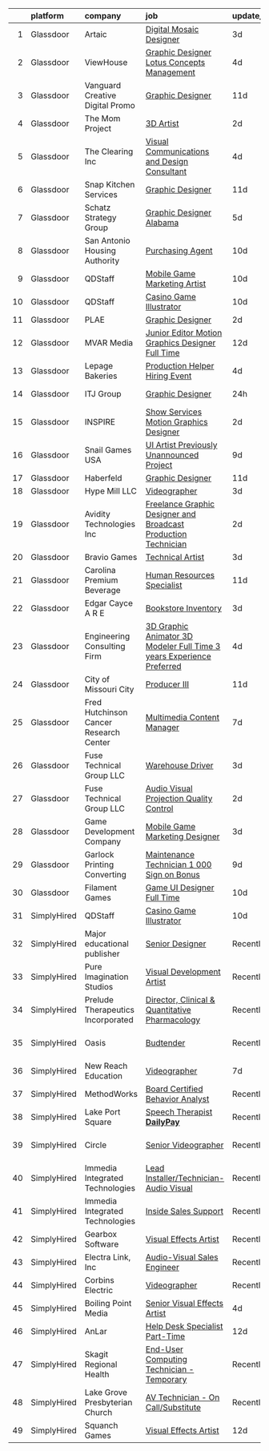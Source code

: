 

|    | platform    | company                                | job                                                                                                                                                                                                                                                                                                                                                                                                                                                                                                                                                                                                                                                                                                                                                                                                                                                                                                                                                                                                                                                                                                                                                                                                                                                                                                                                                                                                                                | update_time   | location                  |
|---:|:------------|:---------------------------------------|:-----------------------------------------------------------------------------------------------------------------------------------------------------------------------------------------------------------------------------------------------------------------------------------------------------------------------------------------------------------------------------------------------------------------------------------------------------------------------------------------------------------------------------------------------------------------------------------------------------------------------------------------------------------------------------------------------------------------------------------------------------------------------------------------------------------------------------------------------------------------------------------------------------------------------------------------------------------------------------------------------------------------------------------------------------------------------------------------------------------------------------------------------------------------------------------------------------------------------------------------------------------------------------------------------------------------------------------------------------------------------------------------------------------------------------------|:--------------|:--------------------------|
|  1 | Glassdoor   | Artaic                                 | [Digital Mosaic Designer](https://www.glassdoor.com/partner/jobListing.htm?pos=104&ao=1110586&s=58&guid=000001817abbe6ef807658a2d1cb8ea3&src=GD_JOB_AD&t=SR&vt=w&ea=1&cs=1_5660193f&cb=1655621544066&jobListingId=1007942473415&cpc=4249AE273CFED721&jrtk=3-0-1g5tbnpojghpr801-1g5tbnpp2q02p800-7c168d1cb0030ae8--6NYlbfkN0Coe87RcnfK8tQhCG2FBwM3ocKS_JC9BwCZeLWSJbd02so8zQdeoUNSZcQzjG2GRmTz-IwcLwEiz9VVdkyd3Y06j4v1oUnOfK7rYd1PQnah3yrv2Ef56lJo1_Y74OMtJEHFYL-j95vRGud4NEKhflxkZgNO3ymCp0hdbHpou4U1tbERfxtxp2QIuE2L-rNVmIVCVOzOBiHcqTn7TDdjMFICe2rZfAt1_HKOG445SkqtONbLcdmVQwkf9r8V0SZPUaLJPn3VMVrhDx7PSO2K8KmPlhdNZ8jXwkLAaqfwLF2AfbojzDpVPfbDrHyreq8DUcohxzgZbHTq3zwTAMXDY_mbow7yO6j6cLMJcBIAwmYqG5Km3SlON46JRPdUGL2LpLqngTq8JOWhEZQCuPg0K3V419DWIGrqAfQfwiW2WeyKE-ST3IYkEMia1m2FteC2vGhRdnuTgBz5A_C1FvUPG-_NuuatnHhMyfiuOTEuIXMnxpc_IUAtj0ugn81au36T9tsmwybzVY3QAw%3D%3D)                                                                                                                                                                                                                                                                                                                                                                                                                                                                                                                                                     | 3d            | Boston, MA                |
|  2 | Glassdoor   | ViewHouse                              | [Graphic Designer  Lotus Concepts Management](https://www.glassdoor.com/partner/jobListing.htm?pos=116&ao=1110586&s=58&guid=000001817abbe6ef807658a2d1cb8ea3&src=GD_JOB_AD&t=SR&vt=w&ea=1&cs=1_2ee2449d&cb=1655621544070&jobListingId=1007939978570&cpc=E521981D00147CE2&jrtk=3-0-1g5tbnpojghpr801-1g5tbnpp2q02p800-a929aaf260036138--6NYlbfkN0AtR68e5gWpPxoovZgA7Udo-dcymoK0NpHFMpIgh7LYzxD62ImYP52LT6dOeu1SpYNcZQVBwF9nlww5ZyM-hy_G_1PpXKQuG99XbI-noM-hdFVZjAznf-Gy2wVfB1DqtcftQh9SIuCF0cMG_9DHLTn8RdA3gqyOzewwlLDdFDT8uQPlyXvD5I-wX1ZoPeBJ_CTpHvnDltnxDuvFsQVvuUZ_TxMAeG9kkKmicifqWubHYk87prPnwCTf22lhCBUYxOJGKoNHF_JlORMcCWS6K5JPVvh5VxxpKJdoFTQb7sG_8bZTHrmrI5WWrMYwpjVsdmxnTbGcKUoYQ6H0i_qCO0hOL6SN7JdI6765BZs3eg4ujCPRVvRyCsWkACwlPGa04wwOgNQSDrn7vmOcNTOPS_YU0d4Q8gFemCQzJ2ZOc1qcUqUmP0UvcsfHwSzQc6cm7bfNYbdYYVietutbfKNFppzyG3JZuhTLtvsCCqnJObJiGtQuTlk6mck2nLO_bMSEXRbDDThO4v2yncRrmiZzTH20AS0V0BzYs0w%3D)                                                                                                                                                                                                                                                                                                                                                                                                                                                                                                               | 4d            | Denver, CO                |
|  3 | Glassdoor   | Vanguard Creative   Digital   Promo    | [Graphic Designer](https://www.glassdoor.com/partner/jobListing.htm?pos=118&ao=1110586&s=58&guid=000001817abbe6ef807658a2d1cb8ea3&src=GD_JOB_AD&t=SR&vt=w&ea=1&cs=1_b2e7c6a4&cb=1655621544070&jobListingId=1007923424879&cpc=7095061949A44974&jrtk=3-0-1g5tbnpojghpr801-1g5tbnpp2q02p800-17c493e8c70811e5--6NYlbfkN0DlF3nyphPfSKNrATvQG-rr4YnhM4x2_MlwiDVJE4HuZVjnfeHsDJjXxf3aOunleOIu6wS9U1xPXOSOL0mvNui05Cfe-HLWTBT6uZ-1jBAFq07uYK6Pkb-1gwcJXkC4heyhZP-fciLw_ZJYaF_HDO8V8J2e8DpKWw-wGtaVnN-0ID1inPKO1GNGJ6L1TxW2JbrMzErRg9zEsRmBUAz8TXkpVhQGZlJ4dlmcLz1t7bXTvgwydumN7b3nq1jd5VZ0xjL4m6NZwIM9HrXo4o03y0HJVtInqM9U-5cUuGQ4Og2qFgu9oyavpvf9H4yo-8jRU72d1QC50IST4OMVkYFUyFIW1SHdQxtMpVdhcnCSmXxU9o5T-WOZP2fctIbKd8Vhel4KklBW-MwUNy-h5pY9wLKcRsIsQ6dj1sLkB4PBOSJ6cfKV2CIjprB7JVgsmv6u4m8l5zUvG-uvVNDnU-5-Vrvf1-6mQ6vFK-w_xQ6PY7hbwAvR1i_GxhbRNeswvJsziCc%3D)                                                                                                                                                                                                                                                                                                                                                                                                                                                                                                                                                                          | 11d           | New York, NY              |
|  4 | Glassdoor   | The Mom Project                        | [3D Artist](https://www.glassdoor.com/partner/jobListing.htm?pos=127&ao=1110586&s=58&guid=000001817abbe6ef807658a2d1cb8ea3&src=GD_JOB_AD&t=SR&vt=w&cs=1_e50a4e05&cb=1655621544071&jobListingId=1007945278680&cpc=DE56C24FF6DEC286&jrtk=3-0-1g5tbnpojghpr801-1g5tbnpp2q02p800-b26c7a5e278447e6--6NYlbfkN0BDp_epf89aHDQhKpPegNJQ_ldQpEFZQsM9OcONMGxWx6pU56EKHF58QjVdAUvn2gXPgJYWXDqnl2BOuUic8tsObbMKKONXD97f4I9rdyIX3T5r40TJqoPRbj5bRWvE-fxwSVIoIDPPxq6kTUEsGaFla3pAqk-7-54zP1QLzmohGkGOJYBj6YATCabGDAVk92W9KZrQFACY2QlSgNvW4ZRoqThtd7W17YsXRFDC7esrh2J7zdiSojHF9PaZyYEcLjTFW740ImhelccrNIyoipsN432kPf_mYJ3NZPWvSGxjHceuf9AscOA5mxU9P120w2w-O8z3O359dmES8i_ryP_CpGPO02WkKVwVuIZTpJ0C5SuILjAcx58gzgEey88x_SFYAIQ_V4zg-34Im2XxMlGJDBhJyDRptqAru_QKGuq6NS9jqkI628NGtBdxcvfFOK7-hCDF1lIwn0RntAIBXO7Nb6gkoUrFPhyBCmIg7FTTRKkiHMbZi71EuTKIlsJZ5dTsBddTTTVtP6A42IKoPPHRZcHHOtc-iDsKTSKHf2zZzJmI-7BQDxkGBhG3HWM-RiHpI4ZYltZh3A%3D%3D)                                                                                                                                                                                                                                                                                                                                                                                                                                                                                                        | 2d            | Burlingame, CA            |
|  5 | Glassdoor   | The Clearing  Inc                      | [Visual Communications and Design Consultant](https://www.glassdoor.com/partner/jobListing.htm?pos=122&ao=1110586&s=58&guid=000001817abbe6ef807658a2d1cb8ea3&src=GD_JOB_AD&t=SR&vt=w&ea=1&cs=1_f949befe&cb=1655621544071&jobListingId=1007939714424&cpc=5FEB1BEB8E14EF52&jrtk=3-0-1g5tbnpojghpr801-1g5tbnpp2q02p800-80d154cb57a641a0--6NYlbfkN0Cd5ZvLdai7cR0fypH5_WiGezUQesq24dbKuF0ly35ya-DdLtg6_ErMu06dmRR5oIksCUc2-8XQ2Mzf991xinJZWGvC_biUKv6fHXsEkAGdXycZ1fEW4ujeZ1Kh33fIY1h7EiOTR58wO1v20MJB1Az0SMcudfwaeP9m8pEDT-WfzLz7Q30K1-xEk2Je9pvt-WqQmGmH5YdCwK8-xgH1l-hikfrtGyJ1AKEML5zUky9mEvSyuS6490RjBHZv6_Awg7C63jKA8g9tGeYUAlBFidMLC_NjTjOzx_ttxEBkkLtuBfFXfFSk_vqnKVVQg2VJO55aE6scK-VEmSxVae4-6R4cbwA6wALQV4a1rCEUlI0CZZZ7DNnnGmCurrxW-ISkggoUwBXeTljAccCr81lLEHuauKdeh1PIQM4fAS22Kd6ywWTQ5kYtPfy-11FZdQCUjwLmqNDJXpjCKs5errgU-CAF65U6jKkycLfYVVJSvCm3PZ6V4hwLc9vVMGuHqw38gV8%3D)                                                                                                                                                                                                                                                                                                                                                                                                                                                                                                                                               | 4d            | Washington, DC            |
|  6 | Glassdoor   | Snap Kitchen Services                  | [Graphic Designer](https://www.glassdoor.com/partner/jobListing.htm?pos=108&ao=1110586&s=58&guid=000001817abbe6ef807658a2d1cb8ea3&src=GD_JOB_AD&t=SR&vt=w&ea=1&cs=1_ce5147d3&cb=1655621544067&jobListingId=1007924539126&cpc=870769263AED881C&jrtk=3-0-1g5tbnpojghpr801-1g5tbnpp2q02p800-e9710cd0eda9da25--6NYlbfkN0C3g-8qDGKl9CbyJ2BCkitgHs99Z-V_uKTNOiIdZ_bE7gyUzr4FZacVft8gDUzT7h18Fa3CikrA9DaNU_rnBs7HnVBDvOQvgJTtTnU8Oh7LyEI1p7GO1if79QwzOA-mpyNtH-Y5hVD8nPn93qCkdLfu6bjpebe8SqVnSIYG9Ii29k6rR4q2xp_7w1sOGMy5vLPYDaXdbOMFf6FMD1lgSEzGe8IsbeKGmHV7c2fYuJydtU9Jr6urDpK6JrzcuEU9pm4rK8qy8c1VCzsdeUUSD98wHMFZTRoFNDGaB-HBIWoSOF52XhpXuZReqXEqiVhG4gGcaipnnLPxefffhqnXLrpks-mUoZTBrh_cGctPCWCrG7tAsJiAyF7Q92M28wJykjq-PjdCkKr6Bcm48mKy0kCgJhTXyzZeSQZbD268kCVvk65cNivgWQsNFUs2avQrvjVvkl_5yvuAr6w2712FqyTvniOzwGvl0OT0i8O2KaDk1arF9fLG2zVfnnE_8tQnVkkhmsWkOGg3QJHtK8ekAOndCqTdJS7lXg5xxDE3ZYC0y2XrIRVUpaPmX5dwV-Xsh604AjeQA_2aEKcqYpC5hm352ehHshCBpdyujTjok99955UlLWGUydj66poQDtukuVw6BZKdD189DoThN-eR7TxH-3YM1JxnsbNpnT99Nabp8Fpa3U3WUCYmVxhhaUQhpD-61EWGXof94cLDyrrNZIyyRPxbp51pl_YIz9dtn_KDRWX7Uq2UAMBiw2gRz8TJWv0%3D)                                                                                                                                                                                                                                                                                                          | 11d           | Austin, TX                |
|  7 | Glassdoor   | Schatz Strategy Group                  | [Graphic Designer  Alabama ](https://www.glassdoor.com/partner/jobListing.htm?pos=112&ao=1110586&s=58&guid=000001817abbe6ef807658a2d1cb8ea3&src=GD_JOB_AD&t=SR&vt=w&ea=1&cs=1_260d63c5&cb=1655621544069&jobListingId=1007936046148&cpc=50179EF3956C3176&jrtk=3-0-1g5tbnpojghpr801-1g5tbnpp2q02p800-7658e57db298fb0b--6NYlbfkN0DbqfxJ8ykQZT9RsnRqS8eTH2F_rRr-npWGQvN6UxBWje9WoO6q7wTCGxKfJ_6aWupX-DeK1MVlZ7wuPIdoT8q1n6SMzRH7WupO0MrW5TTL0u73n80E-jMD60m2ObyWefymDoqaN-q13LJD8oWjrBmeoR4h1_rvm2Gaib5fO42SAPWLHaMBqtpjcQrcGD82yF2gMmVLpW7lI05V5I5LIQZgCqr8jOQ4BmUuHKccfK0bL3k-anSRKcksP0bFsc7pEqD9Vr4kjVbxUfe3Syo2lm9zxJ8QFvfR9R47OBuwLVrG-z3bcDQj-udHRrEb9uxOCHAxeKNNZnSsAgXSccG6gGO8C5DIHQjA3dXXo7uqP1LGC6oY88BSHBfsMFVhArwHVeLg_tFX7fPIcmooI58g_hdTp-3uPxU-N6kQP-aBYXbIpTZe9DXXZ0MR2-lC0Hc5MTy7Mz-GnhpGB-PdlXkwl9298t2H4-i9BGCNezEJ3TuDmBI8l9-la7_WsPxChXIkQ7bujDgoeq2uPw%3D%3D)                                                                                                                                                                                                                                                                                                                                                                                                                                                                                                                                                  | 5d            | Fort Rucker, AL           |
|  8 | Glassdoor   | San Antonio Housing Authority          | [Purchasing Agent](https://www.glassdoor.com/partner/jobListing.htm?pos=106&ao=1110586&s=58&guid=000001817abbe6ef807658a2d1cb8ea3&src=GD_JOB_AD&t=SR&vt=w&cs=1_e8bfa2c6&cb=1655621544066&jobListingId=1007926129428&cpc=851D43D473132394&jrtk=3-0-1g5tbnpojghpr801-1g5tbnpp2q02p800-9faac232b6925600--6NYlbfkN0D5ToEVHERtM5_D4IjIbnkv2x2khglCIv17fslHcLGUZB8mFDAd04t_NFjLTe93h2IOtcduSNTuCyu0oIXoVfVCv4tSY6pjawy4xeIxAAuO-4aAUlDPBExVMqPNmniaQhHarX-V3-zxozGFiYpSMPz-DKYnKcgZ6RLrPLzer6cUyTwLskC_bDiFJJUlc4WhgTvKECOXVXeKK2qJEvThqLymHiilZcbXxzL_hjyZmgddZ3rqASNf1U8I8ZE1ZW97rMlinAEI0FyRchDGks5zDIPoeezC9CDzSoC3LNbDMX-I7g0_9ceF2ffDAciXLGmxLV83yrCEMwY-I57CXuubGmqR4Euunbh0ghJk61bbXDwWtsQgN-lM5123ArhidY8QxWlKGyxIbhuZxswhbbihHBnGtSqZRTUPsO8UrDpT04LiGqPmWfkAiWeY2CQMhVh_6fr372pKIkwVB5Qb0S5GT--LYy4EyIy9zHwzpY_Z-N8HinWm1rA8BE3J-E2fSM_h2W6d5OZawf-hrw%3D%3D)                                                                                                                                                                                                                                                                                                                                                                                                                                                                                                                                                                 | 10d           | San Antonio, TX           |
|  9 | Glassdoor   | QDStaff                                | [Mobile Game Marketing Artist](https://www.glassdoor.com/partner/jobListing.htm?pos=128&ao=1110586&s=58&guid=000001817abbe6ef807658a2d1cb8ea3&src=GD_JOB_AD&t=SR&vt=w&ea=1&cs=1_c29e1b49&cb=1655621544071&jobListingId=1007925681453&cpc=1FDE87803EF93CD3&jrtk=3-0-1g5tbnpojghpr801-1g5tbnpp2q02p800-d4cef82acad1337c--6NYlbfkN0BK9GXDcakwdiqmeo8o-2GvkYnmPkq7xevAHdeF_847qgEqLohpJSeRa_4UMspghyFw5UsPEDIXN0E9yhOL3jdh8DAyFyS5rO5tQv08Yr52lr5JbCFugtYaqDo_i78zFnbSqbMVre11TXZYK0hFJ-gQ68MRkljFqI6g4ti_YJElK0M2-robKPaMl1Gvo8jCaihJRxhktVgzXPSpYw63gBjTgQIrjqDzQdY5eU8cBSIGc8PYrVLaB9o2jQ4oUeDETm1JQQ2j35ev-ZAh7AVxx9tLQEQ1cFPM_qLwvHA6kx76jWoOshsSj9mxy_I9iDDggyx_1ZYAouPwOZ5vA6xFtRsuxLuDq-KriY4mfRyQoMQGjxu5IGqJksP4i51tBVtswJy8uCtxNyBiJYL5rxTsxVHmGd2FoulW2cuzgduFVWZsTdX96dRH6aKUqEa58wyV8o4Q92Y9U8MRCLI2tyP-gFeqyxEVC6wgLdBwuD_Dv9YpgQ%3D%3D)                                                                                                                                                                                                                                                                                                                                                                                                                                                                                                                                                                                | 10d           | Las Vegas, NV             |
| 10 | Glassdoor   | QDStaff                                | [Casino Game Illustrator](https://www.glassdoor.com/partner/jobListing.htm?pos=110&ao=1110586&s=58&guid=000001817abbe6ef807658a2d1cb8ea3&src=GD_JOB_AD&t=SR&vt=w&ea=1&cs=1_9786a7a0&cb=1655621544068&jobListingId=1007925681459&cpc=56C4EA4A1A191A49&jrtk=3-0-1g5tbnpojghpr801-1g5tbnpp2q02p800-e63c32287e53ef2b--6NYlbfkN0BK9GXDcakwdiqmeo8o-2GvkYnmPkq7xevAHdeF_847qgEqLohpJSeR2Dnm78J3U8H8O3cWcofIO70AJcWixlFJnvFYf4giE1fFFkwuS-1hvwGaV5KleI9pdBv521xfIEloftKi1RxKA_cOAC25heA2F6bp6_LjfMi_nyHahfMOHPtmaYXwDkdkCZbjp9NJFF-2hzi3afNyvV9beot4EQoS4cqxCmv0-n4x0fPeQjESbcuSnWdqNkSjOua3jv5D8twObrrYbIum0F9KOEHS6ApsRcgIkmBxJCfPTivKjOLIiXh2vFUoMk443Vye4AZNiQ-wgXoWb5AFXrycVCQw8hRGUHrlPleC-A354PEtxUP_J6RBbUTLXGr3pxmFd1iv37eNywRep6pFrsgsdqu4JuqLkXSJxOi1qOc065kwa2nGb7NqcFUXRNJU_vMgcOCSPQzkwIHnHauHXMBJRYP9CqFgvwZ8o6U7lBHdSo74HVHBtw%3D%3D)                                                                                                                                                                                                                                                                                                                                                                                                                                                                                                                                                                                     | 10d           | Escondido, CA             |
| 11 | Glassdoor   | PLAE                                   | [Graphic Designer](https://www.glassdoor.com/partner/jobListing.htm?pos=113&ao=1110586&s=58&guid=000001817abbe6ef807658a2d1cb8ea3&src=GD_JOB_AD&t=SR&vt=w&ea=1&cs=1_34d3cb0c&cb=1655621544069&jobListingId=1007945162519&cpc=5F655C736EBE388B&jrtk=3-0-1g5tbnpojghpr801-1g5tbnpp2q02p800-1e9a2844e40b872c--6NYlbfkN0DLWr0FuvwmpNY589ecXM0wpB-l41nBtAe9mv-PvJGiqZU7_tZH90kw6WsiH5b5cCTHQ1K5avS3fV5GZ0Wg7L1Uejabhohias3NbOmABXeb5KmfbCSUSIbxQyYEPPGOD4F5TU40Eb809vPdNQEagYsH3kPMpbiY7qNgDoX3bmAB5W-AfywljsyxnrV_UaRMtjCF5xQXKJbQQrXNgl01Wa-BuygTSHBYxpp2FuCufNGt2N0s1GLwACI2iGDBk7hNfcHCDwj4UbE8OjNIm4uST0jxO3GcZhOHIchyLJrx5TFVud1bi7cZoQ-UZ4N5qJA0D7LtGS-RLOw7IsSGpOaIe2-Y3Fawg_YBi80nIEnRraJRVZ-clbOW7XYfgKq5CR0l9z9-6Kj_NSLrO-PmWFTT6e_1G3NBBNwFqXz1sUsEANK9igNk_pbtuMf6_9rP0geNgSGTlZiccs9ryssh7zCECHs9qZtGwDfJExNc0pVrJ4Sk2anhTNujnTjoh0mw8dCoz70%3D)                                                                                                                                                                                                                                                                                                                                                                                                                                                                                                                                                                          | 2d            | Canton, GA                |
| 12 | Glassdoor   | MVAR Media                             | [Junior Editor Motion Graphics Designer  Full Time ](https://www.glassdoor.com/partner/jobListing.htm?pos=107&ao=1110586&s=58&guid=000001817abbe6ef807658a2d1cb8ea3&src=GD_JOB_AD&t=SR&vt=w&ea=1&cs=1_518d6320&cb=1655621544067&jobListingId=1007920709983&cpc=6BDFADFCA66887C5&jrtk=3-0-1g5tbnpojghpr801-1g5tbnpp2q02p800-94afcaee5752e65d--6NYlbfkN0DdNONLqhA8z6QrX6vw37qu8cGScUjPKwqVQr3YAsb4-1kF9zPio8EJhw9oPIyj1gNVtcJvLBTPuqm-DZjS7lwU-Tw1HXxH8BtZfEsb_z2igyIQ0PiURTAjYsoUuIvPwxw_wT6cK-5H6_o_x_47q-nZsGNWSZQrJcvRXSBO7xXcvAN-sEi_jS2_sjMFhVL_TQhKlwvxUpQPc8XL25ZCzPLY34F-Qo5R4WrdNsvx2uMpcxsdmy-3sfYq785pj9wOf4b2vHzt5LboJflcxzQDFQPOpOr7ll1ZCjRtn_J15FrChQjStyNlp9DbeZ906fxg1Z4tDbki0NAzuHvhPQJcuv9uhYo5DaZFSBagFQt4H1At-rWtHe2EJe3WgGD4i-OtX03bUGw5BTFCYBBfoG_hjQeu82tyh6X5Clsva49aVjeocR5jipdEH_jpmgF-gvMMv18Y2DjSrFRo6J4OZFM_ydAvWt0TW1gzE9pFo3pmgTM2zdKL2cj6dgewfKWVLiD0VWTFInNMLl6FUU1zPHf9BuZ5AZgXlpQiudrx3wXne5ZqPg%3D%3D)                                                                                                                                                                                                                                                                                                                                                                                                                                                                                          | 12d           | Alexandria, VA            |
| 13 | Glassdoor   | Lepage Bakeries                        | [Production Helper Hiring Event](https://www.glassdoor.com/partner/jobListing.htm?pos=114&ao=1110586&s=58&guid=000001817abbe6ef807658a2d1cb8ea3&src=GD_JOB_AD&t=SR&vt=w&cs=1_8e31c33c&cb=1655621544069&jobListingId=1007939965040&cpc=8F946C24CF1A525E&jrtk=3-0-1g5tbnpojghpr801-1g5tbnpp2q02p800-bf468ad94bdcb3d4--6NYlbfkN0Btxs39KmTzjw_u_hUXcyTcLpNeUj18C2Nw5A7DCW0FWCdt91ERkCMlaRcIuueIheAKMBd3t1IjwNnSTjJaaueWUVorw5DayDrrCODug0VMcmCJympyullelXssDJJPhcYx3bVxhazlh6khDwe8HhpBHBMpb6uH1LjDKCbMW4acT_prqyaZCweaVk1uwZWuopGGqnZq5uk2BV_IAU-QDOAoqDfwjcam6VJjMj3YeBLsGSInQGS_LGIBBZtfXlC0R84jb7wOSFAjthAw-jYul__IkOuvq9fhjamclk2cID4la-10XhcU7ibtA71cRui3qdL3OlDWyc6xMODOx6K8w9IS6PON3jItZCI5eb2TGBOIseXRh_VInM_pRdDUccjGYXleOq2GUAs3WceizECi8dv1NB_6ewz5Txe95QD0ceCQf9XIl2J2JRcEO-NHs9cOQkXggNS8NZ2iruAkMsA5Mv8xQJEt9hdJBOay5m34tjenL2tcsr0gvX-S7tw63w9UHfkl8xP67K9yuybMHFKkP94-Vuclw3T_NsNI1kvOUCFTU9Iigq2syEzlsXKYQsqwvp4Em7DV24LTgU5BOkEJMJbGQGw1W7Erk9Frd4XujvlLkC3H0RUrxU5x6AjOuwEmCLazO44fRwd4Nzp6j8SMBbZU4_T1ZGMcaqM7fLAN02E3yKQHnGoGebblko699A3fkBYh1bUghMHIIclkCYU_3n1iJUoQ2dZNjWQ6TQ6heaGrI-APoOUlibAe)                                                                                                                                                                                                                                                                                                               | 4d            | Greene, ME                |
| 14 | Glassdoor   | ITJ Group                              | [Graphic Designer](https://www.glassdoor.com/partner/jobListing.htm?pos=129&ao=1110586&s=58&guid=000001817abbe6ef807658a2d1cb8ea3&src=GD_JOB_AD&t=SR&vt=w&ea=1&cs=1_4566d0f8&cb=1655621544071&jobListingId=1007948998953&cpc=F17331D9BECC482A&jrtk=3-0-1g5tbnpojghpr801-1g5tbnpp2q02p800-f6664e2557a6c0df--6NYlbfkN0AtlW_omU2Xx3W-19HQ_drmTKCWebiHnmA5lS5PDL5G8awMIg2UWsyncrxEb13NSSWKwFQ_bcGl5wRT93FGki7HgSS_LN6SdNL4R-Qx5arb7wkmntpd1dOl8zpUbhpTW5N58XuVtameuRwvDc58IFiaLtRcc2cF2s7xbwiOAU9fcOnx06vE9VGImxgn-CLoxgSWntGrHAzg-_p4cLJydXSjqVhazXk6mq2r1i7dO166FB-mknquZYnbwZe_A5pyUskoWHmVTQZR-1f9Sr40YOxAJa4Mj0_JJaW-2-cG5PwhikrlbwZZPXk76X71nVfg1UmXlmb8TBFdB7XvQfDqG_UMYdL2J306izwDJ4hKQjZoR_3AxdkGdC1PbyLSJGJxPEqtfxDMIWxX3SNrl0GI87Yy4lUQz33A6HnjbKxQ4O979iK1vZzRUybDyLJV-8V44YG6GPp36zOoE9wYSSMEaqif6Oqd03n0-RchjpqGz-6VFvHPHhCGH_W3ZfWJ6e1g4Fs%3D)                                                                                                                                                                                                                                                                                                                                                                                                                                                                                                                                                                          | 24h           | Los Angeles, CA           |
| 15 | Glassdoor   | INSPIRE                                | [Show Services Motion Graphics Designer](https://www.glassdoor.com/partner/jobListing.htm?pos=109&ao=1110586&s=58&guid=000001817abbe6ef807658a2d1cb8ea3&src=GD_JOB_AD&t=SR&vt=w&ea=1&cs=1_20789d21&cb=1655621544068&jobListingId=1007945229052&cpc=C433947A107EB3A8&jrtk=3-0-1g5tbnpojghpr801-1g5tbnpp2q02p800-2997b9ed452d32a0--6NYlbfkN0Au_MCKmKbHeDaZIip34cur8jE8bjndcmUTtKm9UsIe0h3_L5r5PO6c2hmlBWP-WugoLkTNuVC0ulE4iCf0eVHS4mivW848zXsC9deb0rU5NZq-4uwh4GauSpvv1TYCHQ0Iq54qsjxSzME08UErmeSEPJYTvXzU9kzKOXqn1CdyYNXaKXc14mhmIQ1_4W5nuLBX_5xr9Lv9NR09sAfmkIdpopy41TcbuX5dG85dAZ3-Prst1BdZhs47R8WOX9HKJ2I_xglB4y9MOk1rlTVTbUmjjTu9Km313JmQ7DErCkR6jbM4fhEj3y150PkSHKkK7C9bqOXz0pXo8II1T87nd0uBDOsxpc8VVQ7AjoHfXfD2lrcGgHaIlHOQzM2P2MPJ4p4LeyWiNOmz54en07pAKOsF4dd8Waj4H0cJ_uaKGWHW8E2-aRTThIeuWa9Y4Ls6qD8MO0tZ7T-mEyBdfKMIj1CAzP-NqExRZAJvs67w4qZox1F9EgRzlK3JT69mgMokUzx-W6wRz9TAO5TBIGvUXMH1o7AgEg5BOqI%3D)                                                                                                                                                                                                                                                                                                                                                                                                                                                                                                                    | 2d            | Irving, TX                |
| 16 | Glassdoor   | Snail Games USA                        | [UI Artist   Previously Unannounced Project](https://www.glassdoor.com/partner/jobListing.htm?pos=123&ao=1110586&s=58&guid=000001817abbe6ef807658a2d1cb8ea3&src=GD_JOB_AD&t=SR&vt=w&ea=1&cs=1_0277bf6d&cb=1655621544071&jobListingId=1007930056713&cpc=C63BD00756FD6F58&jrtk=3-0-1g5tbnpojghpr801-1g5tbnpp2q02p800-df88dd376894bb72--6NYlbfkN0Cw7niSvkhlOnyUOIKh8iEFaGQrF0ehIy67CPytvastGR2rir-10Q83H0zfP90xWItHc3khr0bLn0VGkcP2_iHu7tRS7ZoneC6FJ0YNolHz-f8PnUZU_ETGr_fg0ViATS_CzJ7AUqpnpGt3OHR-3IPoPVnQ13tGaA77-ZDLA6JVEnBFNLXizSOdAV5D62JsIfotPUgYBppgK9MSv7VcKboH66kFFYr-onmv4qrCnc8Rw6wIIIryozvUbjptLmPHa3iOTlox9CMUG6mXv_XnCAuKcWmvc06PcbMotw4SOTHirGTVdeESSjKnLi4-ZOIw8htkcUU8NHV4Tw9AQGq-WO9okn91lwSzm3U7bka5zabm9jm-UM5Pg0tNp0WLFlhFnhA-mCI3zh4QJkqIwmu_i2HemNIXZjOe-JcZ3zg93aCdS2hc7w-xYqK3BaUGd3xoO-gmuZV8NB5ZqTsT1FTHqo6F)                                                                                                                                                                                                                                                                                                                                                                                                                                                                                                                                                                                              | 9d            | Remote                    |
| 17 | Glassdoor   | Haberfeld                              | [Graphic Designer](https://www.glassdoor.com/partner/jobListing.htm?pos=103&ao=1110586&s=58&guid=000001817abbe6ef807658a2d1cb8ea3&src=GD_JOB_AD&t=SR&vt=w&ea=1&cs=1_5e6cd6aa&cb=1655621544066&jobListingId=1007923307247&cpc=F7BF06EBECC7ADF5&jrtk=3-0-1g5tbnpojghpr801-1g5tbnpp2q02p800-2a78d49f1e27cbfe--6NYlbfkN0BzBi5lWIXO67ahmcCWQeEvnjF8oMoC7WRW_qr3Oe7hUJ-6hlpsOXP56Wv7YYrtm13rEXx-5lZmGbL8OKuKxra-U3Yv55DhyMt-El4H5fPCzzHM7lBAefy357KKFptYZ_yqvvNJlE3VbHyiKYmsAcQQgW5KikceqYK5zeNOmh-N64qzDdab-VQPi_RH2KLJxcEMecFn1xQgLy8-sMFQVDXOKk0pq5jt1KpeVZ27Wt27tAZtD1nCNxr3MMDfZRgpATnqqAGOjO5Mrk8Lr7ukvDFecPb-foHldAdo_qwROQ9aVYFv2jyxBgHmyEeZsZcUmvhgY82HNQIGVjeD4KtuTPD4buYArlyoBt9xDD3EwPMu7SiKCHYREonmQEweeqRdOmjQ9mXnU7nf7gv0EADlfTWJDHS3oAjSMQLv9jGQDLM0egDvfmVxUNy9DOxgEXuGgP_YKtg_o0srLx-fHbt0heZGe2xJbGaTHZbnnmPpySybzFSAQvv5YjyMQsCH4wfjVyQ%3D)                                                                                                                                                                                                                                                                                                                                                                                                                                                                                                                                                                          | 11d           | Lincoln, NE               |
| 18 | Glassdoor   | Hype Mill LLC                          | [Videographer](https://www.glassdoor.com/partner/jobListing.htm?pos=120&ao=1110586&s=58&guid=000001817abbe6ef807658a2d1cb8ea3&src=GD_JOB_AD&t=SR&vt=w&ea=1&cs=1_c841bf2c&cb=1655621544070&jobListingId=1007942369427&cpc=39721386339D0809&jrtk=3-0-1g5tbnpojghpr801-1g5tbnpp2q02p800-7438b74c9d1d1245--6NYlbfkN0D_KRozbKJx95I3LRYgbj09bqBDFeyQG4s8tCOB31p2DBt28gNfST_XjSgRO0jP4saIURFf9xEuMfy0ja6TfM5xTCRx-KYCbqICTMMcc0piD-WcvPY4ORe1UTpir6FXXOeZaDG0PiMMtUibgdO9X3-5L1Q2LUTz6uhnCgy4MKnpNqDR_5XPy6apo4zKYDriy_d41ed5z_YhSK69IL0jdA2bvV5Pma9iVCURxPH8iRUiHywgQb6kUAi9HSUcO9x-1H9QjUY6i5GorBZ1qqc2P_bvKTgrWM_MOOOX25crYO2fkzd4aTau0tkbZYl9RVnk_724ebCfRUwhwYiCH0GfqnhwWsQwA2GJI-1oW868ppMifgnrrzlXI1KEk6VwUlDYGN68RriYrEXMzqT1xXjF8fadbNyv2sKlG655wvLDFHsA-ZK-x_YpNPUeL1YLsrQJhuKDZqYk3AAF5V2HZ5FCJeBjgHkL_V7-fDiUqJiQfl8UvkFQDKmabni1)                                                                                                                                                                                                                                                                                                                                                                                                                                                                                                                                                                                            | 3d            | Denver, NC                |
| 19 | Glassdoor   | Avidity Technologies Inc               | [Freelance Graphic Designer and Broadcast Production Technician](https://www.glassdoor.com/partner/jobListing.htm?pos=126&ao=1110586&s=58&guid=000001817abbe6ef807658a2d1cb8ea3&src=GD_JOB_AD&t=SR&vt=w&ea=1&cs=1_957bf506&cb=1655621544071&jobListingId=1007945516462&cpc=0FE1F5EA2BC84A01&jrtk=3-0-1g5tbnpojghpr801-1g5tbnpp2q02p800-08859897cc8b234e--6NYlbfkN0DsBOlmEAMqZtav1V1WKZO3RUElpafjggtWvxyDQ3xFSn211QrqvEi0KrdutRc5ad9tAb7HP4tZUIpYf8ocrZfWTRnZokq99jcE-HnAc7cCwJRBvxKPY0Q6K1ZfTz8jJq1t5kPvBLJeYEcMAv6btXPp2tyA1BPg8kjq8XbDn7vSM7Y8Fy2cgPPai0nuL23bG_mXgJxgGhLQVCPE3aatVyQiJlFGOGjSPSycAmTykN6ARYWXEO42QBy5Ynb9BNgxSb9xq4p4xlb3iMDWkq37OvlCBqS7bNoosq8ej7Z05OqtG5QC2CFoL6D2MUN3_fhRQK1H9vOSWa0oEfPOVLP00Elk22QCJl4YPxnDnH_MtfxXGJEBuT9nLpp4-UAIYCPV1FHWvYFR4rHa6dBDTnh9xQ448PQsBUW9LPch50i9Wx80iIwJ73qaRav2HcZ_Umv5YzPWr3BdX3G_wvNtLyLL6vEh97LCo0KxHKNfDnUqvdnDqXf_kOeyZwPfVbh6FWCU_yw%3D)                                                                                                                                                                                                                                                                                                                                                                                                                                                                                                                            | 2d            | South Holland, IL         |
| 20 | Glassdoor   | Bravio Games                           | [Technical Artist](https://www.glassdoor.com/partner/jobListing.htm?pos=111&ao=1110586&s=58&guid=000001817abbe6ef807658a2d1cb8ea3&src=GD_JOB_AD&t=SR&vt=w&ea=1&cs=1_8b389e13&cb=1655621544069&jobListingId=1007942923850&cpc=F793441F64F6F721&jrtk=3-0-1g5tbnpojghpr801-1g5tbnpp2q02p800-bbd09794a33c8874--6NYlbfkN0APToHrk7ILONyRglvlT3LJMO76dZGJsKlG8WQjsY8CqwypV_UwhZFYG88NHCv0jXwYBc-k4g_JhbV3Wvd_5t2G0cexgYdxhQsRwSvwScSaAITOiHIt3jFOLqLZPrf1THI27et2sbhhR-XSyz8iF0K4sKwRoTWmZqjaAYiECkxJMwojV_IuuqYlnKi-prTq7lm_HO5NpbsrUWxMraa_vk3YpK30DaDmj1vEARzh3xM4X3I8Jsbg8pqCFlNAICmDGSPtaIaepwEF8gcOiFT4dKd1DcOQlKUk3K2lVEhQRne1HEkuRnDFQxQAuaDNKf28iJqE6vbcbVS0Qhy27_48Ojzy8OeAAo0gnNUSvBMfqCYYwlz9iwnHo4LLfhz8x_TZXdRyWnNWyTjyhA7XwVUMBcc1gzwOUqbkFgMtZCf7E1kPjAig7AUeaIx8MBtVHjLl30JdlZaF7tVpQ71LrV6Z0Iy-l3JlgStyHtLoFkG8RwBoxcEnKecw-Q1ScIYCAeu_IQw%3D)                                                                                                                                                                                                                                                                                                                                                                                                                                                                                                                                                                          | 3d            | Remote                    |
| 21 | Glassdoor   | Carolina Premium Beverage              | [Human Resources Specialist](https://www.glassdoor.com/partner/jobListing.htm?pos=125&ao=1110586&s=58&guid=000001817abbe6ef807658a2d1cb8ea3&src=GD_JOB_AD&t=SR&vt=w&ea=1&cs=1_daae8baf&cb=1655621544071&jobListingId=1007923458134&cpc=6BBECBC74F3AC36E&jrtk=3-0-1g5tbnpojghpr801-1g5tbnpp2q02p800-56d42dec1f1d9d2a--6NYlbfkN0B_FALIXLdMBr2853T2nO2KRFt24G_4D7vzFrshfKarCgDxYTavIOQKnHtKaWICSjfvETMSmxRus7pMoIXCuHNmvm5oF3lsTe8SLiXALpTm2RiGRJCEAX819ylpg3wI3ha0F2oFfWb2Z-9q3Wx9RhasVTTPjjf6QDlS8xNZWV8eusuiqSb1GmC6sFXWhOGZsUgFEpeNMQO7qbfNC8nOPuuosth2ShK3DiS_ebL-BLySN3B60eBn5YOE7iVRpvWHqGVEJbWT2vAI0gP_d49GQvHqxcLKAN9vL2BQJv42P0Pqd0vh7nG7uvMS8fCVYSe3Tpu9M6SPZa5JkXeHctZo9ngyXq_Wcjy-gwPC-QqJcqLX-yIf-2ZypEVtrAoMTbNXrk-Hu75OUkMTchIe7t9nzW3cF15Z4N9-MalYKRqicVsCedLX1DYNYF09V3Q5a6zO7L9XUog5xbe96G5uLnqYYfcTs8OqNJlOjYQxHlGnI2b5f5GdEHD048mEzOauHD3LC4r_XkWywyXEjg%3D%3D)                                                                                                                                                                                                                                                                                                                                                                                                                                                                                                                                                  | 11d           | Greensboro, NC            |
| 22 | Glassdoor   | Edgar Cayce A R E                      | [Bookstore Inventory](https://www.glassdoor.com/partner/jobListing.htm?pos=121&ao=1110586&s=58&guid=000001817abbe6ef807658a2d1cb8ea3&src=GD_JOB_AD&t=SR&vt=w&cs=1_f2002543&cb=1655621544070&jobListingId=1007942588185&cpc=DED3C32E22E90A94&jrtk=3-0-1g5tbnpojghpr801-1g5tbnpp2q02p800-b75325c1a134ae28--6NYlbfkN0DK2C-pmrF0sqrfJr4Li3c4X7YMnrkXddQXZaL_6xg-NZtklDZSx_yiPocXKeJyu8ErK0ruSOz5U5QX9nMuE6wFMnfFwydwaWMwFNnKf-o2RTc4Vgnb4nNbh6XuQekiZWHdbbaDYenr1ooJavzYCNeDkHFGsfTvqaAiTSUMoNT3ngjzdc1XXGTKsSiGbqWe-wh4EQm7F5H4TIQSnVInYH2A5P9fIWA6N78fXWGIRDRS-xMKf-paxgyVU_m4sGtd1g1C7IMYJ2QDJHRUlDCdNTkI5unBoT9V7wUt-WlU2tDbWPOEnvwgmm0rJHs7JMlGmFzo8QSLAZcRmUUhIMlxIsEKZrI6210wPkafMIBcyHRnqzk0Cd2Yotwc1zzEn32QP7_Z-5LpGySxDSusXuJ2g9OdE5P8sq-wjfIaxPFsmXY5CpGWUeu9UoLMqgfKXi1WiZBBFZDmfsv84uRUlLOmhQ7HBL2nE82OSOtda2eBq3Jx-zxNhg-NK91zeUHhdXkv9ImXQg9XgEtj6EJHUkm1zOrkL60jv_K53g5U3gXye8W417qTrlvv14pGXE4a7W7SimpO4h2G0f60_8hn0ZrfIy4_qPwYe8kDGzw%3D)                                                                                                                                                                                                                                                                                                                                                                                                                                                                            | 3d            | Virginia Beach, VA        |
| 23 | Glassdoor   | Engineering Consulting Firm            | [3D Graphic Animator 3D Modeler  Full Time  3 years Experience Preferred ](https://www.glassdoor.com/partner/jobListing.htm?pos=101&ao=1110586&s=58&guid=000001817abbe6ef807658a2d1cb8ea3&src=GD_JOB_AD&t=SR&vt=w&ea=1&cs=1_2e0323d7&cb=1655621544066&jobListingId=1007940032489&cpc=EFE59A595F0F080E&jrtk=3-0-1g5tbnpojghpr801-1g5tbnpp2q02p800-ba34150a1660071e--6NYlbfkN0CcvMsiOIiFSzC39LXqL7_LgXixO0FCDCeWQd0_kNfCAS5afSmbRBHntMsouT-orwudEZutLKJrDuh4TtfslibNnh_xxzt_NVbXaXK8i3gEld3XwRawQoLfCfS40lOZ0VVXug0pwo_kfYN5SF8zDlO2wg6NWxNPS_CQrjc_5uWz_O8OLSuJxZsbvO47YHKAoun86IxqXW9IlnAfDSzHEYDgRfva4F8O17FRV5tqgDbw65rFAv92jCe_5NvCukirn4kvSpR7DHSU-9l9Um_vB7hS6upZmEhcRzs_NXtKyKCu3Aes9GV4UQCouLuTVDNG-m67v3oicYOsaqKBv4lp57cSBn8bfvJ0r90YWAXNY4NFBJxva6ja26_ibXCIal3-FkrjmSDh_yxnSI76P9Hq-8vCwxxDZcgUU8M_wFMV2uoGVBcadmOq-rWTqoukzdMbA6FZ4paqcbP0CwmCNN58DhtQdwpuTtblHG3Z8pwxKuZcq5WUIt6DDbDDtOUcM3uWQsAjw5sk9JPacQ%3D%3D)                                                                                                                                                                                                                                                                                                                                                                                                                                                                                                    | 4d            | Torrance, CA              |
| 24 | Glassdoor   | City of Missouri City                  | [Producer III](https://www.glassdoor.com/partner/jobListing.htm?pos=119&ao=1110586&s=58&guid=000001817abbe6ef807658a2d1cb8ea3&src=GD_JOB_AD&t=SR&vt=w&cs=1_4009c384&cb=1655621544070&jobListingId=1007923874960&cpc=BA15C3E50D27FFE8&jrtk=3-0-1g5tbnpojghpr801-1g5tbnpp2q02p800-0a1dda72e179e305--6NYlbfkN0AC6SQMfAkHCondRquBNcE2ntt1snCy3fyoZRReqai0Obt-_JezR4xXxHUUNA2G6wQqio9OW3FarE-2fA9WyEeqTH68zgHPZ3R5C5pZeef3bxLonwksRM5dN266zNOGfy9lfFjsoNy6XFYlrsn0LQ4xelLqMLYgJCPF5YiYOO6IOsInBqJGVuwB3cwTauN_k9TWNjc1C4vZvzh_Cq8_QtCwweOz_JBTIXOgFz7AnoA4EuB2Akwz2s94pGKTlUN_e70pNN4E2YawmcVZF0Y-T5K5HoHGImirypgk32nOtDL3Fm8sR7Bqp4FxshH3_cEVe3FX12bz35bcIczxDg0C0xO8Pqpypl_XkRXTJ745iQZXJbv091lKUyBoAt-KKcFoPQqdUzwSu67sQs0RKL2D98CXM0AU4Gs21xYztE8m8SfYieH52gSwf93biA2QbmUbC_ceWp8ay7g-l2MpTNotWTafD6u6T6t1-g-P_L_csA7gEyzkNKx2T6-y9tDC5m0SW331u_krZ5liiSOpJPOsSLxWhrNGxftpws8koh01Ptm8_n9SoG35gJeAD36npMHNy7_QlxBgapwZsbr1BRIKpF5X8IpneHHJVYKWSVrEUSRZzkdpj6hCryIc_j_NHCT1reVSau7rt-F6H7TpMbvhwxfWHK0OaZB9kM31C4kTX8c_8RD9fz3PvT9jO4RwvUoxtipkSl7J5xRYufNVXwKzYT9hbOaAE6Oy9Chu9QDF9ytI_0-eADXYGwwld6n8LE2Dn26-ii-zvW8bReTebdLywMEIKGlYZScBNtlv26BfL3k6FBFfKAt_5CU5oqVzUi4wk1FAj7A5TRBLUT_VLS3y8_E7kIpPJTWKnH6RtjYG6yXZXvrB7GGmZWPG27EiTlNi-eITZ5_PUo0cdMY-nZ1aqd3JJLt70E9NdmerR9dOPEbe88yGx2JKu99ZAr0E9t6KkwkEuYw6b8Veqpu-lo7nDKjTgTmzOxBbL37tKspr-Ux1rOrP3i85OhpAATPcg134abEPw-FfFUfrgE1Qi5bqR24AfwNwL06zc_ukFU1bnuIwAXIJ2pQL1SW-) | 11d           | Missouri City, TX         |
| 25 | Glassdoor   | Fred Hutchinson Cancer Research Center | [Multimedia Content Manager](https://www.glassdoor.com/partner/jobListing.htm?pos=117&ao=1110586&s=58&guid=000001817abbe6ef807658a2d1cb8ea3&src=GD_JOB_AD&t=SR&vt=w&cs=1_7c9dadd4&cb=1655621544070&jobListingId=1007932917649&cpc=D3E44275D43A938E&jrtk=3-0-1g5tbnpojghpr801-1g5tbnpp2q02p800-2deb7d561b8bd5ac--6NYlbfkN0ChZRPYAOFlDXpfYUoXgHsDrQTvUDlvmAZIwQqJX4K7yr3IKJ4kmnF7UhdnLv0JYno72rMnqd8JaAxnl1okCxewKDPP7yVGPHUdmwmJ0y3tqMf1DXm_L-mrzEnmauTQut86Ax2tcHMuKOoEThtNHpUkasL77mkf1nQs_2tiGyC_TFi0XM57I1xL_O6HigvvipjQL8COalhys6KlGXQvt0kQMIeU-ikXK3JIC-UTaCabCtouKMIonwpIc3IYWit1w12UQN36_rwJd-dTnHMTE1-PwVpEpy4VPLAe_Dhg4iSErtwaGGbI9SUNpakxJbEyAeKz-VB5JJ_L6ilAH-DCnLZ5Ogsw22wKe4D68pujjtSg6-K5eZz5COT_3awsyryWMCU_9PzWg-817vCV3w8LW78z2ftA46Wf72wlci4W5IOcBMf-mJPW-8K-opLNnDLrhNRx4xG6SJdFeW2z2AnUgfuttjABXT2RKDqo-FH9-142Dovri0rDvkFq_9xAms1tOs1vYnLZLKNrbDAVLAu3nuG3xOgZLnY7OBPaC-v8R3MnNtohMVT9OanySCJNzj6EVdlWvnaFJq4SbDSrPYGewWdsRbwpvFDJ8_3ZOPknjawBEmO13vc0p6DZb-4oZFXv_GnPBL5RcylrIHgnZAQUtSrTD_pTVUubT_lhunnZgsSSWQ9X44y_CYgWIwbhUHp0A2oC0zDFkORIGg%3D%3D)                                                                                                                                                                                                                                                                                                                                                       | 7d            | Seattle, WA               |
| 26 | Glassdoor   | Fuse Technical Group  LLC              | [Warehouse Driver](https://www.glassdoor.com/partner/jobListing.htm?pos=130&ao=1110586&s=58&guid=000001817abbe6ef807658a2d1cb8ea3&src=GD_JOB_AD&t=SR&vt=w&ea=1&cs=1_547ca1c1&cb=1655621544071&jobListingId=1007942910120&cpc=1D891ED3EFC3904E&jrtk=3-0-1g5tbnpojghpr801-1g5tbnpp2q02p800-ddcd4c97cd10bd3a--6NYlbfkN0Bi7onsqsBqaCFSbinAtal3krtvaPzwo4fD7SpZ9NsDFTqlPghIes8kFtwwEJhlyC8tSSgvb1tMq9Yx9tnVt6_caHV4J2mAjnSUvzAja3KUps3ieKS8vO7k81f3uJnq9LDdy2E0yL-rEQV4IrST3mn8f7y8hLuHrs_fpKBzfnJvShsGbycVlZCu28jWlKVHX6KHX-JjuLPa2bqGQtoyl43cq3cueqaFAvTdQqixVsFzHsdbo8u3PEPVCw_IVYcy4hF6tfb1s7BJePc5R6j7wlaBeXu95tv3j2Z8pflichMNgodYO31IX0LR6gnYJHpG7EkvsTkg4QIRfSTKDu9Ae7qd6LRcAqKFzI6Yxp43B5zDDU1e0OzmENFfYS_4WQzWdjDtkVYQSbYMFsnfhJYxOuvkXf9OJgCTcsBShI1KCM5wzEHry36fN2nbQqzIj3XRDSvJfSwowbxLBK4U7nkSiXSFUurYEbNZsBLpnOV_IaDSa-fsxLrRGbcuFN1gu7rodAfnTbo35sz7tg%3D%3D)                                                                                                                                                                                                                                                                                                                                                                                                                                                                                                                                                            | 3d            | Secaucus, NJ              |
| 27 | Glassdoor   | Fuse Technical Group  LLC              | [Audio Visual   Projection Quality Control](https://www.glassdoor.com/partner/jobListing.htm?pos=105&ao=1110586&s=58&guid=000001817abbe6ef807658a2d1cb8ea3&src=GD_JOB_AD&t=SR&vt=w&ea=1&cs=1_cdede9ef&cb=1655621544067&jobListingId=1007945431718&cpc=7914D502DECE078E&jrtk=3-0-1g5tbnpojghpr801-1g5tbnpp2q02p800-33b85ca08d8092e7--6NYlbfkN0Bi7onsqsBqaCFSbinAtal3krtvaPzwo4fD7SpZ9NsDFXCt9pPyarB5-97xuv0m2b6nY9ptJ18JNT-A5-2hGH_GOLXXa_kdL8mGM616-ZfTPQGklj7iBuVjv9LCReFymjlyQQZJe-ji-o9NS9RKw7A_sjPFuHePde4JQOJiZEX8EgAmYenitdJ1ikk590GHQzw_g9cwo7-OQ-A1G00FDxp6v7CyTB5QEv01j0k6IEZlr_mcYw8ihOSGmC4WNNZiZcbZeptQhSRFuxDiJrp5lr50vSFP_whIrMUqD97HotHejhdI8MZLUjHIHdKwk9NOD33mNz7-APdl9KS9dvtn7VEUlni58tKXvkQPRCnE8ZmE066PmcKgAHOyUwkNSlGwgZDN8xl9Zz8wlrAdTNL-eszNK5OIzwEveL4KnUHFdyEmRv5tKRRdvfeoYcI5spyoCYHbor0imAxMnOHZ2sFsgSfr96yayWkyE4Ywt0SUoimUOKAxD6KI8jiPXHoGNrG-8A85u75glKN66VBXrJ0FlP_rlIB30I-TNsQ%3D)                                                                                                                                                                                                                                                                                                                                                                                                                                                                                                                 | 2d            | Secaucus, NJ              |
| 28 | Glassdoor   | Game Development Company               | [Mobile Game Marketing Designer](https://www.glassdoor.com/partner/jobListing.htm?pos=115&ao=1110586&s=58&guid=000001817abbe6ef807658a2d1cb8ea3&src=GD_JOB_AD&t=SR&vt=w&ea=1&cs=1_2136f1f7&cb=1655621544070&jobListingId=1007941761557&cpc=8A48E7D5890B96AC&jrtk=3-0-1g5tbnpojghpr801-1g5tbnpp2q02p800-394b67462a8370c4--6NYlbfkN0CCkVGNB0d9GLWT8pBBmfpysMPptJm9B2YfIliRgDYyegX7Iw21TAA7HFp3qVf1OwlKVVizBWs1cWReuxuDhbcpPCUYZe3g-4bSYYZnMlFycpXj41M_-6_nMQjuhNKuKehPtNStv-ySKgoQiQrsP6Hh5XpHltdxnd75twPEmPP9Fuc5_8X-u51ffk9i1jHA3XFW_KxVTC8Ix7V2sQgyyC7bhZB2PmKStYmHDRs9rsTlaYJQbz5wbl8xagC_uptNy7FhVYX_vuhRPE9bY7tuFhzUXGe-fr89TrVPw694brodpmAondmLHwXwflYE3ytX5zzGLCgSSus9ZoT9Zkndi5WFdLnqir1Iy9j0D7ZQIJ-6uKwJEgWEsDa5jBXtIpKT57iAngmzV4P0XssYUMGXwSIsyg50cfZaDM359xH8NA4KVFUheCGePVQ68jYAAKuDB7G6sDYCToC8UNCOpDFrTgsdFYjV1FOu3x3VDg06ecS8De7ES9Zd_tEYTzdWEhEobWYtpZIBfcYZiB_PvROoFqJa)                                                                                                                                                                                                                                                                                                                                                                                                                                                                                                                                          | 3d            | Las Vegas, NV             |
| 29 | Glassdoor   | Garlock Printing   Converting          | [Maintenance Technician    1 000 Sign on Bonus](https://www.glassdoor.com/partner/jobListing.htm?pos=102&ao=1110586&s=58&guid=000001817abbe6ef807658a2d1cb8ea3&src=GD_JOB_AD&t=SR&vt=w&ea=1&cs=1_cf1c8cbb&cb=1655621544066&jobListingId=1007929531721&cpc=6FA4FDEDA4C50BC1&jrtk=3-0-1g5tbnpojghpr801-1g5tbnpp2q02p800-328fef11754f1129--6NYlbfkN0CrzyQVM0gaYsUny4PV0SnBjm02SAW8pT4sNsZrBp5pgOb8yaF5gpbLAwYM2WqhgOc8PqlwdDbhABckySsQLuDGUU6trMGwS-lOTGg334XuRNHg1wkZ5bU721ZoQ7cckLjHl4fN8sTmYLxEgxN6FTcexndGfPC6JgrfmS5TKFk4ovoQ-DBvfFOlST0-e7_6xjG7tIuoFLBW1VD_bl0QFogpcH79fHQAClgXoQAf0GEfTkVzDmPxyFRfUB_AbXmLbP4dMO5LfuUckrQ1wj350HNISZ59H_S2XVpcCQJivaKsXP82Ctt5SCGfEfIEg02cL_vEteFKNsVdCH0HPoFaPBFjLny-NqNxz2bmNtnSAiMtd2qEAAscJcYe_XjLSINkrclVV8LjymHEN1cT-6rhqX5g-dKYZ7Vfga5sJLTkCW9HnZOvrMMpe_pr4HmvfRaEFwywJT-o3Q4j0PyqTj47wqsPxN2saGyGP5gf6RbSDNvsRaMUnOnk9-G-BjVrMhgchMSwUymRHzf1lIFG04ex5hfxpHJ-q6rRkEhX15-AuOcmqNU0HzAUAObe)                                                                                                                                                                                                                                                                                                                                                                                                                                                                                           | 9d            | Reno, NV                  |
| 30 | Glassdoor   | Filament Games                         | [Game UI Designer   Full Time](https://www.glassdoor.com/partner/jobListing.htm?pos=124&ao=1110586&s=58&guid=000001817abbe6ef807658a2d1cb8ea3&src=GD_JOB_AD&t=SR&vt=w&ea=1&cs=1_97f929b5&cb=1655621544071&jobListingId=1007926667899&cpc=56C4EA4A1A191A49&jrtk=3-0-1g5tbnpojghpr801-1g5tbnpp2q02p800-5741f9704e3fa8b7--6NYlbfkN0CIHMGocNKd5hoXLwwKXhS247lQakt22NtwViB8HW65UO_fRUkh-j7Og1M8k5VNV9rYplI4LJe9i7ed3Kmy23rbClFjac3rCags56SL1kJCIrYQichaQUGDB8kNDj1U_zqYlK7mbJnHBhK4jTqTofAnaxL0YVR1u6q9U8_vkCS7BryN6jYcYPvTVEd3qSF5U2Rw291N6NmmWAIggdNu-8xX5WeEeDRdzcIeBsXOf97qzcfTkMpX-vPAoa0KWdxcZVpy2mNzsYn_kBcj2knf0sFxkqzkKeW4-i9v9Y_dDltpjxHuvNoEJ7Qeyko9T8xoDKO1VJb5uQXznMEVfym_9WN-HspEUMhzM5wfXl2BG8RtKtuOwJrL3pcEl4PCsDK58eIOYP6i6hr54NFFExHCN8toQkXrm4tHUpUBQv_XUQYoGBGufpeg9YF49i5zKA_ltScWg1ouCaTPtg%3D%3D)                                                                                                                                                                                                                                                                                                                                                                                                                                                                                                                                                                                                                | 10d           | Madison, WI               |
| 31 | SimplyHired | QDStaff                                | [Casino Game Illustrator](https://www.simplyhired.com/job/WFdADDEWscMWBVoJZE_QSisgubDwmMmgz79G981WqGCqEVt2a6p2Bw?q=visual+effects)                                                                                                                                                                                                                                                                                                                                                                                                                                                                                                                                                                                                                                                                                                                                                                                                                                                                                                                                                                                                                                                                                                                                                                                                                                                                                                 | 10d           | Escondido, CA             |
| 32 | SimplyHired | Major educational publisher            | [Senior Designer](https://www.simplyhired.com/job/sPGxsgyYQ-jge8yaSqTUycpg1qZdyrfzhQRm_H1aTkvRjYCsFeiZKw?q=visual+effects)                                                                                                                                                                                                                                                                                                                                                                                                                                                                                                                                                                                                                                                                                                                                                                                                                                                                                                                                                                                                                                                                                                                                                                                                                                                                                                         | Recently      | Remote                    |
| 33 | SimplyHired | Pure Imagination Studios               | [Visual Development Artist](https://www.simplyhired.com/job/u3Ce0qDkoB4jPujFyWA_pOjySvkBJ7SmBclJFkATwkjx3a0XU_1R2g?q=visual+effects)                                                                                                                                                                                                                                                                                                                                                                                                                                                                                                                                                                                                                                                                                                                                                                                                                                                                                                                                                                                                                                                                                                                                                                                                                                                                                               | Recently      | Van Nuys, CA              |
| 34 | SimplyHired | Prelude Therapeutics Incorporated      | [Director, Clinical & Quantitative Pharmacology](https://www.simplyhired.com/job/SNru4ApYMsVkmI7Q2lD4qCla9ii85qG9ehjySrFQveOSiNh6NLGufA?q=visual+effects)                                                                                                                                                                                                                                                                                                                                                                                                                                                                                                                                                                                                                                                                                                                                                                                                                                                                                                                                                                                                                                                                                                                                                                                                                                                                          | Recently      | Remote                    |
| 35 | SimplyHired | Oasis                                  | [Budtender](https://www.simplyhired.com/job/iH82169490Q7VCw2YW1PieP1C9ve7inoM4ruT-hd6JQQSJOb4Oewpw?q=visual+effects)                                                                                                                                                                                                                                                                                                                                                                                                                                                                                                                                                                                                                                                                                                                                                                                                                                                                                                                                                                                                                                                                                                                                                                                                                                                                                                               | Recently      | Glendale, AZ +1 location  |
| 36 | SimplyHired | New Reach Education                    | [Videographer](https://www.simplyhired.com/job/fvmOxAcSHyNAo4RPhC802AcOi2EzLWe6n4KG6P_0q0ZtG6NWJT5MLw?q=visual+effects)                                                                                                                                                                                                                                                                                                                                                                                                                                                                                                                                                                                                                                                                                                                                                                                                                                                                                                                                                                                                                                                                                                                                                                                                                                                                                                            | 7d            | Tempe, AZ                 |
| 37 | SimplyHired | MethodWorks                            | [Board Certified Behavior Analyst](https://www.simplyhired.com/job/waBo_4fr9ocI3OA_ESqiA7ISWzJojZp5ZrK-JYrPE2Mc-utbYfKTEw?q=visual+effects)                                                                                                                                                                                                                                                                                                                                                                                                                                                                                                                                                                                                                                                                                                                                                                                                                                                                                                                                                                                                                                                                                                                                                                                                                                                                                        | Recently      | Anchorage, AK             |
| 38 | SimplyHired | Lake Port Square                       | [Speech Therapist **DailyPay**](https://www.simplyhired.com/job/UnbmGA5ask0d3rqUECA3Vus0b1qHb1rsdbo-W4HeVzi_DQ2TQoAJ7Q?q=visual+effects)                                                                                                                                                                                                                                                                                                                                                                                                                                                                                                                                                                                                                                                                                                                                                                                                                                                                                                                                                                                                                                                                                                                                                                                                                                                                                           | Recently      | Leesburg, FL              |
| 39 | SimplyHired | Circle                                 | [Senior Videographer](https://www.simplyhired.com/job/3l9MIbKCr9-fUiCf0dueIiiu4XlYBvevmexPw-o8UDLKSQT0OAYGqw?q=visual+effects)                                                                                                                                                                                                                                                                                                                                                                                                                                                                                                                                                                                                                                                                                                                                                                                                                                                                                                                                                                                                                                                                                                                                                                                                                                                                                                     | Recently      | Phoenix, AZ +23 locations |
| 40 | SimplyHired | Immedia Integrated Technologies        | [Lead Installer/Technician-Audio Visual](https://www.simplyhired.com/job/IL_TH2SXPlz2tOw2DDE_I22xSpEewZlkJne33ZaAXd-CmCI5oTmI_A?q=visual+effects)                                                                                                                                                                                                                                                                                                                                                                                                                                                                                                                                                                                                                                                                                                                                                                                                                                                                                                                                                                                                                                                                                                                                                                                                                                                                                  | Recently      | Scottsdale, AZ            |
| 41 | SimplyHired | Immedia Integrated Technologies        | [Inside Sales Support](https://www.simplyhired.com/job/5fj02t1TaLCWGsr-ze2vhHzkZhBgG3o10SP-SWIV1PhSGgaW1HCDMA?q=visual+effects)                                                                                                                                                                                                                                                                                                                                                                                                                                                                                                                                                                                                                                                                                                                                                                                                                                                                                                                                                                                                                                                                                                                                                                                                                                                                                                    | Recently      | Scottsdale, AZ            |
| 42 | SimplyHired | Gearbox Software                       | [Visual Effects Artist](https://www.simplyhired.com/job/XqMTbp2lABlGMCbzRs4yA5eIQmsLSsJ5Ye8BLSCK0KjRDazVG7eVgQ?q=visual+effects)                                                                                                                                                                                                                                                                                                                                                                                                                                                                                                                                                                                                                                                                                                                                                                                                                                                                                                                                                                                                                                                                                                                                                                                                                                                                                                   | Recently      | Frisco, TX                |
| 43 | SimplyHired | Electra Link, Inc                      | [Audio-Visual Sales Engineer](https://www.simplyhired.com/job/mTnAOqc5D5D6QX_rP9XaSU27ZfEv6JxFpZ0Y95Zzn3h5lmJPmZr2jA?q=visual+effects)                                                                                                                                                                                                                                                                                                                                                                                                                                                                                                                                                                                                                                                                                                                                                                                                                                                                                                                                                                                                                                                                                                                                                                                                                                                                                             | Recently      | Houston, TX               |
| 44 | SimplyHired | Corbins Electric                       | [Videographer](https://www.simplyhired.com/job/PBTGFy1kgTNtcQZEHi5C5uhnMbH-fOx9WqcSIaeVX9TYGR7F--goLg?q=visual+effects)                                                                                                                                                                                                                                                                                                                                                                                                                                                                                                                                                                                                                                                                                                                                                                                                                                                                                                                                                                                                                                                                                                                                                                                                                                                                                                            | Recently      | Phoenix, AZ               |
| 45 | SimplyHired | Boiling Point Media                    | [Senior Visual Effects Artist](https://www.simplyhired.com/job/biEqMPhxRs8VY15rCiB0mB5nWxjuGQzl8DcgNGorLjnA33dVAQgRzA?q=visual+effects)                                                                                                                                                                                                                                                                                                                                                                                                                                                                                                                                                                                                                                                                                                                                                                                                                                                                                                                                                                                                                                                                                                                                                                                                                                                                                            | 4d            | Oklahoma City, OK         |
| 46 | SimplyHired | AnLar                                  | [Help Desk Specialist Part-Time](https://www.simplyhired.com/job/5MtnGpy13zXoS91O6gMNxC4OlWK5xgpB2gnmoWZjSYF0S3TXWwX6dQ?q=visual+effects)                                                                                                                                                                                                                                                                                                                                                                                                                                                                                                                                                                                                                                                                                                                                                                                                                                                                                                                                                                                                                                                                                                                                                                                                                                                                                          | 12d           | Remote                    |
| 47 | SimplyHired | Skagit Regional Health                 | [End-User Computing Technician - Temporary](https://www.simplyhired.com/job/lI09PUUwnPTtJoaUmWwPq11MyTV3t6sPJMzWUrFtOdiHJoAm8p6K8Q?q=visual+effects)                                                                                                                                                                                                                                                                                                                                                                                                                                                                                                                                                                                                                                                                                                                                                                                                                                                                                                                                                                                                                                                                                                                                                                                                                                                                               | Recently      | Mount Vernon, WA          |
| 48 | SimplyHired | Lake Grove Presbyterian Church         | [AV Technician - On Call/Substitute](https://www.simplyhired.com/job/tb9Lp_96v5nuqnhe0ZYtbeKN6hRlb-jVRHz1dLdsFAKeVM_Axvfv9Q?q=visual+effects)                                                                                                                                                                                                                                                                                                                                                                                                                                                                                                                                                                                                                                                                                                                                                                                                                                                                                                                                                                                                                                                                                                                                                                                                                                                                                      | Recently      | Lake Oswego, OR           |
| 49 | SimplyHired | Squanch Games                          | [Visual Effects Artist](https://www.simplyhired.com/job/41SoUN8DacXQOpR0TK06qhC5UT0YBcmNs9YqDq7OLozCo9n0-z7HPg?q=visual+effects)                                                                                                                                                                                                                                                                                                                                                                                                                                                                                                                                                                                                                                                                                                                                                                                                                                                                                                                                                                                                                                                                                                                                                                                                                                                                                                   | 12d           | Remote                    |